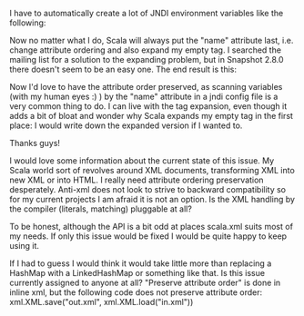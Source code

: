 I have to automatically create a lot of JNDI environment variables like the following: 

<Environment name={key} value={value} type="java.lang.String" override="false" />

Now no matter what I do, Scala will always put the "name" attribute last, i.e. change attribute ordering and also expand my empty tag. I searched the mailing list for a solution to the expanding problem, but in Snapshot 2.8.0 there doesn't seem to be an easy one. The end result is this:

<Environment value={value} type="java.lang.String" override="false" name={key}></Environment>

Now I'd love to have the attribute order preserved, as scanning  variables (with my human eyes :) ) by the "name" attribute in a jndi config file is a very common thing to do. I can live with the tag expansion, even though it adds a bit of bloat and wonder why Scala expands my empty tag in the first place: I would write down the expanded version if I wanted to.

Thanks guys!



I would love some information about the current state of this issue. My Scala world sort of revolves around XML documents, transforming XML into new XML or into HTML. I really need attribute ordering preservation desperately.
Anti-xml does not look to strive to backward compatibility so for my current projects I am afraid it is not an option. Is the XML handling by the compiler (literals, matching) pluggable at all?

To be honest, although the API is a bit odd at places scala.xml suits most of my needs. If only this issue would be fixed I would be quite happy to keep using it.

If I had to guess I would think it would take little more than replacing a HashMap with a LinkedHashMap or something like that. Is this issue currently assigned to anyone at all?
"Preserve attribute order" is done in inline xml, but the following code does not preserve attribute order: xml.XML.save("out.xml", xml.XML.load("in.xml"))
